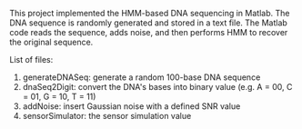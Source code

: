 This project implemented the HMM-based DNA sequencing in Matlab. The DNA sequence is randomly generated and stored in a text file. The Matlab code reads the sequence, adds noise, and then performs HMM to recover the original sequence.

List of files:
  1) generateDNASeq: generate a random 100-base DNA sequence
  2) dnaSeq2Digit: convert the DNA's bases into binary value (e.g. A = 00, C = 01, G = 10, T = 11)
  3) addNoise: insert Gaussian noise with a defined SNR value
  4) sensorSimulator: the sensor simulation value
